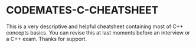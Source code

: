 # CODEMATES-C-CHEATSHEET
This is a very descriptive and helpful cheatsheet containing most of C++ concepts basics. You can revise this at last moments before an interview or a C++ exam. Thanks for support.

